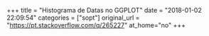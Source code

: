 +++
title = "Histograma de Datas no GGPLOT"
date = "2018-01-02 22:09:54"
categories = ["sopt"]
original_url = "https://pt.stackoverflow.com/q/265227"
at_home="no"
+++

